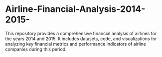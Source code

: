 # Airline-Financial-Analysis-2014-2015-
This repository provides a comprehensive financial analysis of airlines for the years 2014 and 2015. It includes datasets, code, and visualizations for analyzing key financial metrics and performance indicators of airline companies during this period.
